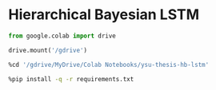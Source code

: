 # Hierarchical Bayesian LSTM

```python
from google.colab import drive

drive.mount('/gdrive')
```
```sh
%cd '/gdrive/MyDrive/Colab Notebooks/ysu-thesis-hb-lstm'
```

```sh
%pip install -q -r requirements.txt
```